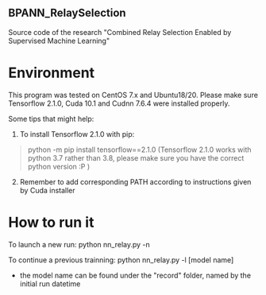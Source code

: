 ## BPANN_RelaySelection
Source code of the research "Combined Relay Selection Enabled by Supervised Machine Learning"

# Environment
This program was tested on CentOS 7.x and Ubuntu18/20.
Please make sure Tensorflow 2.1.0, Cuda 10.1 and Cudnn 7.6.4 were installed properly.

Some tips that might help:
1. To install Tensorflow 2.1.0 with pip:
> python -m pip install tensorflow==2.1.0
(Tensorflow 2.1.0 works with python 3.7 rather than 3.8, please make sure you have the correct python version :P )
2. Remember to add corresponding PATH according to instructions given by Cuda installer

# How to run it
To launch a new run:
python nn_relay.py -n

To continue a previous trainning:
python nn_relay.py -l [model name]
* the model name can be found under the "record" folder, named by the initial run datetime
